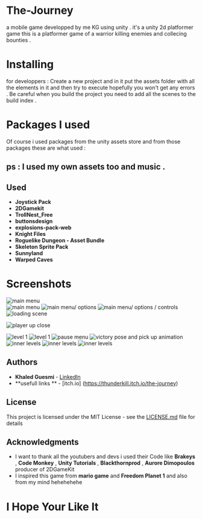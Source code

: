 # The-Journey
a mobile game developped by me KG using unity . it's a unity 2d platformer game 
this is a platformer game of a warrior killing enemies and collecing bounties .


# Installing

  for developpers :
Create a new project and in it put the assets folder with all the elements in it and then try to execute hopefully you won't get any errors .
Be careful when you build the project you need to add all the scenes to the build index .



# Packages I used 

Of course i used packages from the unity assets store and from those packages these are what used :

## ps : I used my own assets too and music .

## Used  

* **Joystick Pack** 
* **2DGamekit**
* **TrollNest_Free**
* **buttonsdesign**
* **explosions-pack-web**
* **Knight Files**
* **Roguelike Dungeon - Asset Bundle**
* **Skeleton Sprite Pack**
* **Sunnyland**
* **Warped Caves**
# Screenshots

![main menu](https://github.com/Thunderkilll/The-Journey/blob/master/Assets/captures/Screenshot_2019-05-24-19-01-29.png)  
![main menu](https://github.com/Thunderkilll/The-Journey/blob/master/Assets/captures/Screenshot_2019-05-24-19-01-37.png) 
![main menu/ options](https://github.com/Thunderkilll/The-Journey/blob/master/Assets/captures/Screenshot_2019-05-24-19-01-50.png)
![main menu/ options / controls](https://github.com/Thunderkilll/The-Journey/blob/master/Assets/captures/Screenshot_2019-05-24-19-02-05.png)
![loading scene](https://github.com/Thunderkilll/The-Journey/blob/master/Assets/captures/Screenshot_2019-05-24-18-24-04.png)

![player up close ](https://github.com/Thunderkilll/The-Journey/blob/master/Assets/captures/Screenshot_2019-05-24-18-25-39.png)

![level 1](https://github.com/Thunderkilll/The-Journey/blob/master/Assets/captures/Screenshot_2019-05-24-18-25-59.png)
![level 1](https://github.com/Thunderkilll/The-Journey/blob/master/Assets/captures/Screenshot_2019-05-24-19-02-42.png)
![pause menu](https://github.com/Thunderkilll/The-Journey/blob/master/Assets/captures/Screenshot_2019-05-24-19-02-51.png)
![victory pose and pick up animation ](https://github.com/Thunderkilll/The-Journey/blob/master/Assets/captures/Screenshot_2019-05-24-18-25-48.png)
![inner levels](https://github.com/Thunderkilll/The-Journey/blob/master/Assets/captures/Screenshot_2019-05-24-18-26-54.png)
![inner levels](https://github.com/Thunderkilll/The-Journey/blob/master/Assets/captures/Screenshot_2019-05-24-18-26-40.png)
![inner levels](https://github.com/Thunderkilll/The-Journey/blob/master/Assets/captures/Screenshot_2019-05-24-18-26-18.png)
## Authors

* **Khaled Guesmi**  - [LinkedIn](https://www.linkedin.com/in/khaled-guesmi-b358a6174/)
* **usefull links ** - [itch.io] (https://thunderkill.itch.io/the-journey)

## License

This project is licensed under the MIT License - see the [LICENSE.md](LICENSE.md) file for details

## Acknowledgments

* I want to thank all the youtubers and devs i used their Code like **Brakeys** , **Code Monkey** , **Unity Tutorials** , **Blackthornprod** , **Aurore Dimopoulos** producer of 2DGameKit
* I inspired this game from **mario game** and **Freedom Planet 1** and also from my mind hehehehehe


# I Hope Your Like It 
 
